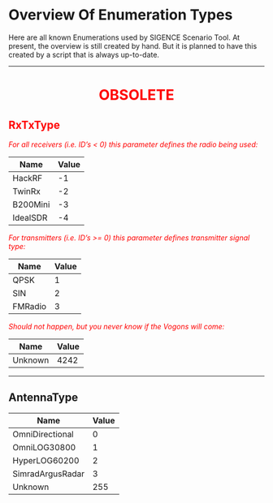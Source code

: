 ﻿# Overview Of Enumeration Types

Here are all known Enumerations used by SIGENCE Scenario Tool.
At present, the overview is still created by hand. 
But it is planned to have this created by a script that is always up-to-date.

<hr/>

<span style="color: #FF0000;">

<center><h1>OBSOLETE</h1></center>

## RxTxType

*For all receivers (i.e. ID’s < 0) this parameter defines the radio being used:*

Name|Value|
-|-|
HackRF|-1
TwinRx|-2
B200Mini|-3
IdealSDR|-4

*For transmitters (i.e. ID’s >= 0) this parameter defines transmitter signal type:*

Name|Value|
-|-|
QPSK|1
SIN|2
FMRadio|3

*Should not happen, but you never know if the Vogons will come:*

Name|Value|
-|-|
Unknown|4242

</span>

<hr/>

## AntennaType

Name|Value|
-|-|
OmniDirectional|0
OmniLOG30800|1
HyperLOG60200|2
SimradArgusRadar|3
Unknown|255
